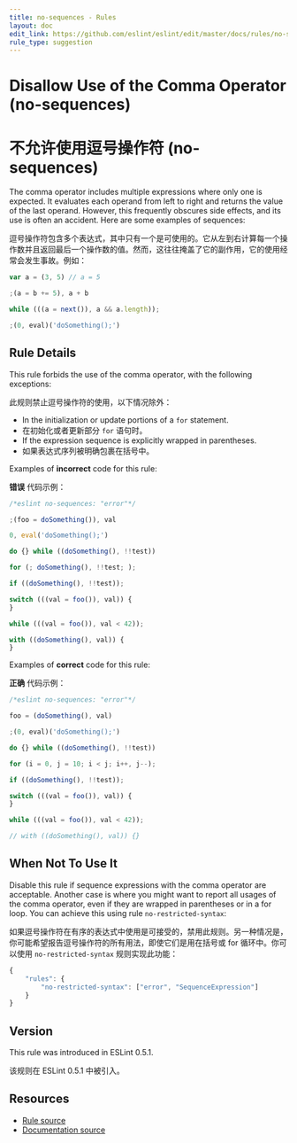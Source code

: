 ```yaml
---
title: no-sequences - Rules
layout: doc
edit_link: https://github.com/eslint/eslint/edit/master/docs/rules/no-sequences.md
rule_type: suggestion
---
```


<!-- Note: No pull requests accepted for this file. See README.md in the root directory for details. -->

# Disallow Use of the Comma Operator (no-sequences)

# 不允许使用逗号操作符 (no-sequences)

The comma operator includes multiple expressions where only one is expected. It evaluates each operand from left to right and returns the value of the last operand. However, this frequently obscures side effects, and its use is often an accident. Here are some examples of sequences:

逗号操作符包含多个表达式，其中只有一个是可使用的。它从左到右计算每一个操作数并且返回最后一个操作数的值。然而，这往往掩盖了它的副作用，它的使用经常会发生事故。例如：

```js
var a = (3, 5) // a = 5

;(a = b += 5), a + b

while (((a = next()), a && a.length));

;(0, eval)('doSomething();')
```

## Rule Details

This rule forbids the use of the comma operator, with the following exceptions:

此规则禁止逗号操作符的使用，以下情况除外：

- In the initialization or update portions of a `for` statement.
- 在初始化或者更新部分 `for` 语句时。
- If the expression sequence is explicitly wrapped in parentheses.
- 如果表达式序列被明确包裹在括号中。

Examples of **incorrect** code for this rule:

**错误** 代码示例：

```js
/*eslint no-sequences: "error"*/

;(foo = doSomething()), val

0, eval('doSomething();')

do {} while ((doSomething(), !!test))

for (; doSomething(), !!test; );

if ((doSomething(), !!test));

switch (((val = foo()), val)) {
}

while (((val = foo()), val < 42));

with ((doSomething(), val)) {
}
```

Examples of **correct** code for this rule:

**正确** 代码示例：

```js
/*eslint no-sequences: "error"*/

foo = (doSomething(), val)

;(0, eval)('doSomething();')

do {} while ((doSomething(), !!test))

for (i = 0, j = 10; i < j; i++, j--);

if ((doSomething(), !!test));

switch (((val = foo()), val)) {
}

while (((val = foo()), val < 42));

// with ((doSomething(), val)) {}
```

## When Not To Use It

Disable this rule if sequence expressions with the comma operator are acceptable.
Another case is where you might want to report all usages of the comma operator, even if they are wrapped in parentheses or in a for loop. You can achieve this using rule `no-restricted-syntax`:

如果逗号操作符在有序的表达式中使用是可接受的，禁用此规则。另一种情况是，你可能希望报告逗号操作符的所有用法，即使它们是用在括号或 for 循环中。你可以使用 `no-restricted-syntax` 规则实现此功能：

```js
{
    "rules": {
        "no-restricted-syntax": ["error", "SequenceExpression"]
    }
}
```

## Version

This rule was introduced in ESLint 0.5.1.

该规则在 ESLint 0.5.1 中被引入。

## Resources

- [Rule source](https://github.com/eslint/eslint/tree/master/lib/rules/no-sequences.js)
- [Documentation source](https://github.com/eslint/eslint/tree/master/docs/rules/no-sequences.md)
